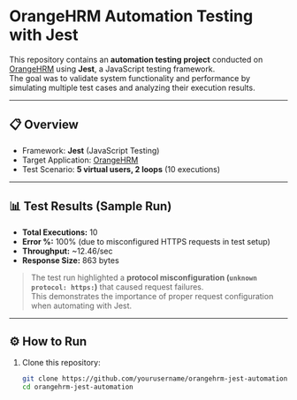 # OrangeHRM Automation Testing with Jest

This repository contains an **automation testing project** conducted on [OrangeHRM](https://www.orangehrm.com/) using **Jest**, a JavaScript testing framework.  
The goal was to validate system functionality and performance by simulating multiple test cases and analyzing their execution results.

---

## 📋 Overview
- Framework: **Jest** (JavaScript Testing)
- Target Application: [OrangeHRM](https://www.orangehrm.com/)
- Test Scenario: **5 virtual users, 2 loops** (10 executions)

---

## 📊 Test Results (Sample Run)
- **Total Executions:** 10  
- **Error %:** 100% (due to misconfigured HTTPS requests in test setup)  
- **Throughput:** ~12.46/sec  
- **Response Size:** 863 bytes  

> The test run highlighted a **protocol misconfiguration (`unknown protocol: https:`)** that caused request failures.  
> This demonstrates the importance of proper request configuration when automating with Jest.

---

## ⚙️ How to Run
1. Clone this repository:
   ```bash
   git clone https://github.com/yourusername/orangehrm-jest-automation.git
   cd orangehrm-jest-automation
